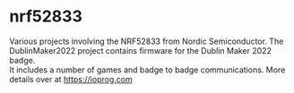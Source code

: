 # nrf52833
Various projects involving the NRF52833 from Nordic Semiconductor.
The DublinMaker2022 project contains firmware for the Dublin Maker 2022 badge.  
It includes a number of games and badge to badge communications.  More details
over at https://ioprog.com
